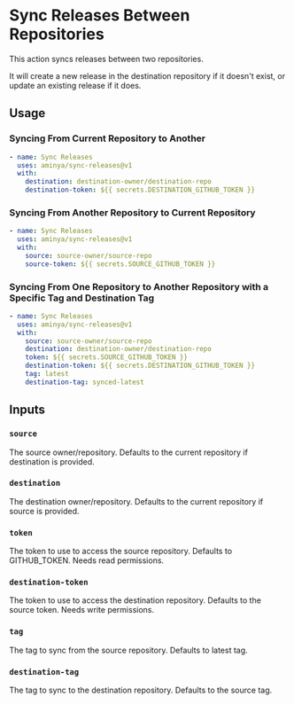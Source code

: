 # Sync Releases Between Repositories

This action syncs releases between two repositories. 

It will create a new release in the destination repository if it doesn't exist, or update an existing release if it does.

## Usage

### Syncing From Current Repository to Another

```yaml
- name: Sync Releases
  uses: aminya/sync-releases@v1
  with:
    destination: destination-owner/destination-repo
    destination-token: ${{ secrets.DESTINATION_GITHUB_TOKEN }}  
```

### Syncing From Another Repository to Current Repository

```yaml
- name: Sync Releases
  uses: aminya/sync-releases@v1
  with:
    source: source-owner/source-repo
    source-token: ${{ secrets.SOURCE_GITHUB_TOKEN }}
```

### Syncing From One Repository to Another Repository with a Specific Tag and Destination Tag

```yaml
- name: Sync Releases
  uses: aminya/sync-releases@v1
  with:
    source: source-owner/source-repo
    destination: destination-owner/destination-repo
    token: ${{ secrets.SOURCE_GITHUB_TOKEN }}
    destination-token: ${{ secrets.DESTINATION_GITHUB_TOKEN }}
    tag: latest
    destination-tag: synced-latest
```

## Inputs

### `source`

The source owner/repository. Defaults to the current repository if destination is provided.

### `destination`

The destination owner/repository. Defaults to the current repository if source is provided.

### `token`

The token to use to access the source repository. Defaults to GITHUB_TOKEN. Needs read permissions. 

### `destination-token`

The token to use to access the destination repository. Defaults to the source token. Needs write permissions.

### `tag`

The tag to sync from the source repository. Defaults to latest tag.

### `destination-tag`

The tag to sync to the destination repository. Defaults to the source tag.

